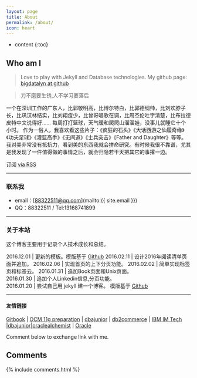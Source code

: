 ```yaml
---
layout: page
title: About
permalink: /about/
icon: heart
---
```


* content
{:toc}


## Who am I

> Love to play with Jekyll and Database technologies.
> My github page: [bigdatalyn at github](https://github.com/bigdatalyn)


> 刀不磨要生锈,人不学习要落后

一个在深圳工作的广东人，比郭敬明高，比博尔特白，比郭德纲帅，比刘欢脖子长，比巩汉林结实，比刘翔痘少，比曾哥唱歌在调，比周杰伦吐字清楚，比布拉德皮特中文说得好……
每周打打篮球，天气暖和爬爬山溜溜娃，没事儿就睡它十个小时。
作为一俗人，我喜欢看这些片子：《疯狂的石头》《大话西游之仙履奇缘》《功夫足球》《灌篮高手》《无间道》《士兵突击》《Father and Daughter》等等。
我对美非常没有抵抗力，看到美的东西我就会拼命研究。有时候我很不靠谱，尤其是我发现了一件值得做的事情之后，就会归隐若干天把其它的事撂一边。

<p class="rss-subscribe">订阅 <a href="{{ "/feed.xml" | prepend: site.baseurl }}">via RSS</a></p>

---

### 联系我

* email：[88322511@qq.com](mailto:{{ site.email }})
* QQ：88322511 / Tel:13168741899

<script src="//platform.linkedin.com/in.js" type="text/javascript"></script>
<script type="IN/MemberProfile" data-id="    https://cn.linkedin.com/in/lin-hong-79a392100" data-format="inline" data-related="false"></script>

---

### 关于本站   

这个博客主要用于记录个人技术成长和总结。

2016.12.01			|  更新的模板。模版基于  [Github](http://gaohaoyang.github.io/)
2016.02.11          |  设计2016年阅读清单页面并追加。
2016.02.06          |  实现首页的上下分页功能。
2016.02.02          |  简单实现标签页和标签云。 
2016.01.31          |  追加Book页面和Unix页面。  
2016.01.30          |  追加个人Linkedin信息,分页功能。   
2016.01.20          |  尝试自己用 jekyll 建一个博客。 模版基于  [Github](http://gaohaoyang.github.io/)

---

#### 友情链接

[Gitbook](http://git-scm.com/book/zh/v2) \| [OCM 11g preparation](http://www.dbarj.com.br/en/ocm-11g-preparation/) \| [dbajunior](http://www.dbajunior.com/ocm/) \| [db2commerce](http://db2commerce.com) \| [IBM IM Tech](http://www.ibm.com/developerworks/data/library/) \|[dbajunior](http://www.dbajunior.com/ocm/)\|[oraclealchemist](http://www.oraclealchemist.com/news/install-oracle-12c-12-1/) \| [Oracle](https://oracle-base.com/blog/) 

Comment below to exchange link with me.  

## Comments

{% include comments.html %}

